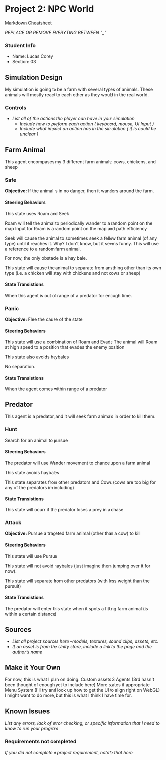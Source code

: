 # Project 2: NPC World

[Markdown Cheatsheet](https://github.com/adam-p/markdown-here/wiki/Markdown-Here-Cheatsheet)

_REPLACE OR REMOVE EVERYTING BETWEEN "\_"_

### Student Info

-   Name: Lucas Corey
-   Section: 03

## Simulation Design

My simulation is going to be a farm with several types of animals. These animals will mostly react to each other as they would in the real world.

### Controls

-   _List all of the actions the player can have in your simulation_
    -   _Include how to preform each action ( keyboard, mouse, UI Input )_
    -   _Include what impact an action has in the simulation ( if is could be unclear )_

## Farm Animal

This agent encompases my 3 different farm animals: cows, chickens, and sheep

### Safe

**Objective:** If the animal is in no danger, then it wanders around the farm.

#### Steering Behaviors

This state uses Roam and Seek

Roam will tell the animal to periodically wander to a random point on the map
Input for Roam is a random point on the map and path efficiency

Seek will cause the animal to sometimes seek a fellow farm animal (of any type) 
until it reaches it. Why? I don't know, but it seems funny. This will use a reference
to a random farm animal.

For now, the only obstacle is a hay bale.

This state will cause the animal to separate from anything other than its own type (i.e. a chicken will stay with chickens and not cows or sheep)
   
#### State Transistions

When this agent is out of range of a predator for enough time.
   
### Panic

**Objective:** Flee the cause of the state

#### Steering Behaviors

This state will use a combination of Roam and Evade
The animal will Roam at high speed to a position that evades the enemy position

This state also avoids haybales

No separation.

#### State Transistions

When the agent comes within range of a predator

## Predator

This agent is a predator, and it will seek farm animals in order to kill them.

### Hunt

Search for an animal to pursue

#### Steering Behaviors

The predator will use Wander movement to chance upon a farm animal

This state avoids haybales

This state separates from other predators and Cows (cows are too big for any of the predators im including)

#### State Transistions

This state will ocurr if the predator loses a prey in a chase
   
### Attack

**Objective:** Pursue a trageted farm animal (other than a cow) to kill

#### Steering Behaviors

This state will use Pursue

This state will not avoid haybales (just imagine them jumping over it for now).

This state will separate from other predators (with less weight than the pursuit)
   
#### State Transistions

The predator will enter this state when it spots a fitting farm animal (is within a certain distance)

## Sources

-   _List all project sources here –models, textures, sound clips, assets, etc._
-   _If an asset is from the Unity store, include a link to the page and the author’s name_

## Make it Your Own

For now, this is what I plan on doing:
    Custom assets
    3 Agents (3rd hasn't been thought of enough yet to include here)
    More states if appropriate
    Menu System (I'll try and look up how to get the UI to align right on WebGL)
    I might want to do more, but this is what I think I have time for. 

## Known Issues

_List any errors, lack of error checking, or specific information that I need to know to run your program_

### Requirements not completed

_If you did not complete a project requirement, notate that here_

